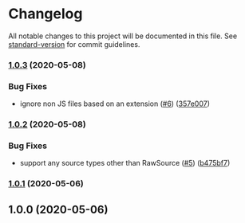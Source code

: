 # Changelog

All notable changes to this project will be documented in this file. See [standard-version](https://github.com/conventional-changelog/standard-version) for commit guidelines.

### [1.0.3](https://github.com/koba04/ecma-version-validator-webpack-plugin/compare/v1.0.2...v1.0.3) (2020-05-08)


### Bug Fixes

* ignore non JS files based on an extension ([#6](https://github.com/koba04/ecma-version-validator-webpack-plugin/issues/6)) ([357e007](https://github.com/koba04/ecma-version-validator-webpack-plugin/commit/357e00788d6b1a33dad79596dc744d89a05d7fc9))

### [1.0.2](https://github.com/koba04/ecma-version-validator-webpack-plugin/compare/v1.0.1...v1.0.2) (2020-05-08)


### Bug Fixes

* support any source types other than RawSource ([#5](https://github.com/koba04/ecma-version-validator-webpack-plugin/issues/5)) ([b475bf7](https://github.com/koba04/ecma-version-validator-webpack-plugin/commit/b475bf7815e2f62efa70fe350178de6153d319c4))

### [1.0.1](https://github.com/koba04/ecma-version-validator-webpack-plugin/compare/v1.0.0...v1.0.1) (2020-05-06)

## 1.0.0 (2020-05-06)
